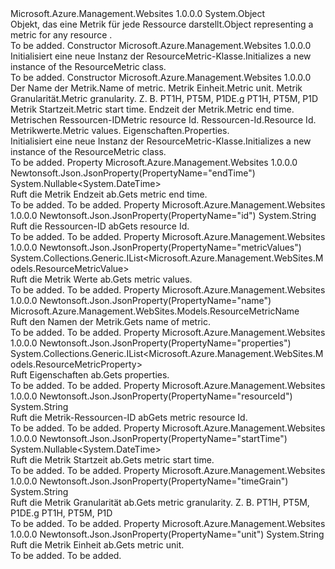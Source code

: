 <Type Name="ResourceMetric" FullName="Microsoft.Azure.Management.WebSites.Models.ResourceMetric">
  <TypeSignature Language="C#" Value="public class ResourceMetric" />
  <TypeSignature Language="ILAsm" Value=".class public auto ansi beforefieldinit ResourceMetric extends System.Object" />
  <TypeSignature Language="DocId" Value="T:Microsoft.Azure.Management.WebSites.Models.ResourceMetric" />
  <TypeSignature Language="VB.NET" Value="Public Class ResourceMetric" />
  <TypeSignature Language="F#" Value="type ResourceMetric = class" />
  <AssemblyInfo>
    <AssemblyName>Microsoft.Azure.Management.Websites</AssemblyName>
    <AssemblyVersion>1.0.0.0</AssemblyVersion>
  </AssemblyInfo>
  <Base>
    <BaseTypeName>System.Object</BaseTypeName>
  </Base>
  <Interfaces />
  <Docs>
    <summary>
            <span data-ttu-id="afb29-101">Objekt, das eine Metrik für jede Ressource darstellt.</span><span class="sxs-lookup"><span data-stu-id="afb29-101">Object representing a metric for any resource .</span></span>
            </summary>
    <remarks>To be added.</remarks>
  </Docs>
  <Members>
    <Member MemberName=".ctor">
      <MemberSignature Language="C#" Value="public ResourceMetric ();" />
      <MemberSignature Language="ILAsm" Value=".method public hidebysig specialname rtspecialname instance void .ctor() cil managed" />
      <MemberSignature Language="DocId" Value="M:Microsoft.Azure.Management.WebSites.Models.ResourceMetric.#ctor" />
      <MemberSignature Language="VB.NET" Value="Public Sub New ()" />
      <MemberType>Constructor</MemberType>
      <AssemblyInfo>
        <AssemblyName>Microsoft.Azure.Management.Websites</AssemblyName>
        <AssemblyVersion>1.0.0.0</AssemblyVersion>
      </AssemblyInfo>
      <Parameters />
      <Docs>
        <summary>
            <span data-ttu-id="afb29-102">Initialisiert eine neue Instanz der ResourceMetric-Klasse.</span><span class="sxs-lookup"><span data-stu-id="afb29-102">Initializes a new instance of the ResourceMetric class.</span></span>
            </summary>
        <remarks>To be added.</remarks>
      </Docs>
    </Member>
    <Member MemberName=".ctor">
      <MemberSignature Language="C#" Value="public ResourceMetric (Microsoft.Azure.Management.WebSites.Models.ResourceMetricName name = null, string unit = null, string timeGrain = null, Nullable&lt;DateTime&gt; startTime = null, Nullable&lt;DateTime&gt; endTime = null, string resourceId = null, string id = null, System.Collections.Generic.IList&lt;Microsoft.Azure.Management.WebSites.Models.ResourceMetricValue&gt; metricValues = null, System.Collections.Generic.IList&lt;Microsoft.Azure.Management.WebSites.Models.ResourceMetricProperty&gt; properties = null);" />
      <MemberSignature Language="ILAsm" Value=".method public hidebysig specialname rtspecialname instance void .ctor(class Microsoft.Azure.Management.WebSites.Models.ResourceMetricName name, string unit, string timeGrain, valuetype System.Nullable`1&lt;valuetype System.DateTime&gt; startTime, valuetype System.Nullable`1&lt;valuetype System.DateTime&gt; endTime, string resourceId, string id, class System.Collections.Generic.IList`1&lt;class Microsoft.Azure.Management.WebSites.Models.ResourceMetricValue&gt; metricValues, class System.Collections.Generic.IList`1&lt;class Microsoft.Azure.Management.WebSites.Models.ResourceMetricProperty&gt; properties) cil managed" />
      <MemberSignature Language="DocId" Value="M:Microsoft.Azure.Management.WebSites.Models.ResourceMetric.#ctor(Microsoft.Azure.Management.WebSites.Models.ResourceMetricName,System.String,System.String,System.Nullable{System.DateTime},System.Nullable{System.DateTime},System.String,System.String,System.Collections.Generic.IList{Microsoft.Azure.Management.WebSites.Models.ResourceMetricValue},System.Collections.Generic.IList{Microsoft.Azure.Management.WebSites.Models.ResourceMetricProperty})" />
      <MemberSignature Language="VB.NET" Value="Public Sub New (Optional name As ResourceMetricName = null, Optional unit As String = null, Optional timeGrain As String = null, Optional startTime As Nullable(Of DateTime) = null, Optional endTime As Nullable(Of DateTime) = null, Optional resourceId As String = null, Optional id As String = null, Optional metricValues As IList(Of ResourceMetricValue) = null, Optional properties As IList(Of ResourceMetricProperty) = null)" />
      <MemberSignature Language="F#" Value="new Microsoft.Azure.Management.WebSites.Models.ResourceMetric : Microsoft.Azure.Management.WebSites.Models.ResourceMetricName * string * string * Nullable&lt;DateTime&gt; * Nullable&lt;DateTime&gt; * string * string * System.Collections.Generic.IList&lt;Microsoft.Azure.Management.WebSites.Models.ResourceMetricValue&gt; * System.Collections.Generic.IList&lt;Microsoft.Azure.Management.WebSites.Models.ResourceMetricProperty&gt; -&gt; Microsoft.Azure.Management.WebSites.Models.ResourceMetric" Usage="new Microsoft.Azure.Management.WebSites.Models.ResourceMetric (name, unit, timeGrain, startTime, endTime, resourceId, id, metricValues, properties)" />
      <MemberType>Constructor</MemberType>
      <AssemblyInfo>
        <AssemblyName>Microsoft.Azure.Management.Websites</AssemblyName>
        <AssemblyVersion>1.0.0.0</AssemblyVersion>
      </AssemblyInfo>
      <Parameters>
        <Parameter Name="name" Type="Microsoft.Azure.Management.WebSites.Models.ResourceMetricName" />
        <Parameter Name="unit" Type="System.String" />
        <Parameter Name="timeGrain" Type="System.String" />
        <Parameter Name="startTime" Type="System.Nullable&lt;System.DateTime&gt;" />
        <Parameter Name="endTime" Type="System.Nullable&lt;System.DateTime&gt;" />
        <Parameter Name="resourceId" Type="System.String" />
        <Parameter Name="id" Type="System.String" />
        <Parameter Name="metricValues" Type="System.Collections.Generic.IList&lt;Microsoft.Azure.Management.WebSites.Models.ResourceMetricValue&gt;" />
        <Parameter Name="properties" Type="System.Collections.Generic.IList&lt;Microsoft.Azure.Management.WebSites.Models.ResourceMetricProperty&gt;" />
      </Parameters>
      <Docs>
        <param name="name"><span data-ttu-id="afb29-103">Der Name der Metrik.</span><span class="sxs-lookup"><span data-stu-id="afb29-103">Name of metric.</span></span></param>
        <param name="unit"><span data-ttu-id="afb29-104">Metrik Einheit.</span><span class="sxs-lookup"><span data-stu-id="afb29-104">Metric unit.</span></span></param>
        <param name="timeGrain"><span data-ttu-id="afb29-105">Metrik Granularität.</span><span class="sxs-lookup"><span data-stu-id="afb29-105">Metric granularity.</span></span> <span data-ttu-id="afb29-106">Z. B. PT1H, PT5M, P1D</span><span class="sxs-lookup"><span data-stu-id="afb29-106">E.g PT1H, PT5M, P1D</span></span></param>
        <param name="startTime"><span data-ttu-id="afb29-107">Metrik Startzeit.</span><span class="sxs-lookup"><span data-stu-id="afb29-107">Metric start time.</span></span></param>
        <param name="endTime"><span data-ttu-id="afb29-108">Endzeit der Metrik.</span><span class="sxs-lookup"><span data-stu-id="afb29-108">Metric end time.</span></span></param>
        <param name="resourceId"><span data-ttu-id="afb29-109">Metrischen Ressourcen-ID</span><span class="sxs-lookup"><span data-stu-id="afb29-109">Metric resource Id.</span></span></param>
        <param name="id"><span data-ttu-id="afb29-110">Ressourcen-Id.</span><span class="sxs-lookup"><span data-stu-id="afb29-110">Resource Id.</span></span></param>
        <param name="metricValues"><span data-ttu-id="afb29-111">Metrikwerte.</span><span class="sxs-lookup"><span data-stu-id="afb29-111">Metric values.</span></span></param>
        <param name="properties"><span data-ttu-id="afb29-112">Eigenschaften.</span><span class="sxs-lookup"><span data-stu-id="afb29-112">Properties.</span></span></param>
        <summary>
            <span data-ttu-id="afb29-113">Initialisiert eine neue Instanz der ResourceMetric-Klasse.</span><span class="sxs-lookup"><span data-stu-id="afb29-113">Initializes a new instance of the ResourceMetric class.</span></span>
            </summary>
        <remarks>To be added.</remarks>
      </Docs>
    </Member>
    <Member MemberName="EndTime">
      <MemberSignature Language="C#" Value="public Nullable&lt;DateTime&gt; EndTime { get; }" />
      <MemberSignature Language="ILAsm" Value=".property instance valuetype System.Nullable`1&lt;valuetype System.DateTime&gt; EndTime" />
      <MemberSignature Language="DocId" Value="P:Microsoft.Azure.Management.WebSites.Models.ResourceMetric.EndTime" />
      <MemberSignature Language="VB.NET" Value="Public ReadOnly Property EndTime As Nullable(Of DateTime)" />
      <MemberSignature Language="F#" Value="member this.EndTime : Nullable&lt;DateTime&gt;" Usage="Microsoft.Azure.Management.WebSites.Models.ResourceMetric.EndTime" />
      <MemberType>Property</MemberType>
      <AssemblyInfo>
        <AssemblyName>Microsoft.Azure.Management.Websites</AssemblyName>
        <AssemblyVersion>1.0.0.0</AssemblyVersion>
      </AssemblyInfo>
      <Attributes>
        <Attribute>
          <AttributeName>Newtonsoft.Json.JsonProperty(PropertyName="endTime")</AttributeName>
        </Attribute>
      </Attributes>
      <ReturnValue>
        <ReturnType>System.Nullable&lt;System.DateTime&gt;</ReturnType>
      </ReturnValue>
      <Docs>
        <summary>
            <span data-ttu-id="afb29-114">Ruft die Metrik Endzeit ab.</span><span class="sxs-lookup"><span data-stu-id="afb29-114">Gets metric end time.</span></span>
            </summary>
        <value>To be added.</value>
        <remarks>To be added.</remarks>
      </Docs>
    </Member>
    <Member MemberName="Id">
      <MemberSignature Language="C#" Value="public string Id { get; }" />
      <MemberSignature Language="ILAsm" Value=".property instance string Id" />
      <MemberSignature Language="DocId" Value="P:Microsoft.Azure.Management.WebSites.Models.ResourceMetric.Id" />
      <MemberSignature Language="VB.NET" Value="Public ReadOnly Property Id As String" />
      <MemberSignature Language="F#" Value="member this.Id : string" Usage="Microsoft.Azure.Management.WebSites.Models.ResourceMetric.Id" />
      <MemberType>Property</MemberType>
      <AssemblyInfo>
        <AssemblyName>Microsoft.Azure.Management.Websites</AssemblyName>
        <AssemblyVersion>1.0.0.0</AssemblyVersion>
      </AssemblyInfo>
      <Attributes>
        <Attribute>
          <AttributeName>Newtonsoft.Json.JsonProperty(PropertyName="id")</AttributeName>
        </Attribute>
      </Attributes>
      <ReturnValue>
        <ReturnType>System.String</ReturnType>
      </ReturnValue>
      <Docs>
        <summary>
            <span data-ttu-id="afb29-115">Ruft die Ressourcen-ID ab</span><span class="sxs-lookup"><span data-stu-id="afb29-115">Gets resource Id.</span></span>
            </summary>
        <value>To be added.</value>
        <remarks>To be added.</remarks>
      </Docs>
    </Member>
    <Member MemberName="MetricValues">
      <MemberSignature Language="C#" Value="public System.Collections.Generic.IList&lt;Microsoft.Azure.Management.WebSites.Models.ResourceMetricValue&gt; MetricValues { get; }" />
      <MemberSignature Language="ILAsm" Value=".property instance class System.Collections.Generic.IList`1&lt;class Microsoft.Azure.Management.WebSites.Models.ResourceMetricValue&gt; MetricValues" />
      <MemberSignature Language="DocId" Value="P:Microsoft.Azure.Management.WebSites.Models.ResourceMetric.MetricValues" />
      <MemberSignature Language="VB.NET" Value="Public ReadOnly Property MetricValues As IList(Of ResourceMetricValue)" />
      <MemberSignature Language="F#" Value="member this.MetricValues : System.Collections.Generic.IList&lt;Microsoft.Azure.Management.WebSites.Models.ResourceMetricValue&gt;" Usage="Microsoft.Azure.Management.WebSites.Models.ResourceMetric.MetricValues" />
      <MemberType>Property</MemberType>
      <AssemblyInfo>
        <AssemblyName>Microsoft.Azure.Management.Websites</AssemblyName>
        <AssemblyVersion>1.0.0.0</AssemblyVersion>
      </AssemblyInfo>
      <Attributes>
        <Attribute>
          <AttributeName>Newtonsoft.Json.JsonProperty(PropertyName="metricValues")</AttributeName>
        </Attribute>
      </Attributes>
      <ReturnValue>
        <ReturnType>System.Collections.Generic.IList&lt;Microsoft.Azure.Management.WebSites.Models.ResourceMetricValue&gt;</ReturnType>
      </ReturnValue>
      <Docs>
        <summary>
            <span data-ttu-id="afb29-116">Ruft die Metrik Werte ab.</span><span class="sxs-lookup"><span data-stu-id="afb29-116">Gets metric values.</span></span>
            </summary>
        <value>To be added.</value>
        <remarks>To be added.</remarks>
      </Docs>
    </Member>
    <Member MemberName="Name">
      <MemberSignature Language="C#" Value="public Microsoft.Azure.Management.WebSites.Models.ResourceMetricName Name { get; }" />
      <MemberSignature Language="ILAsm" Value=".property instance class Microsoft.Azure.Management.WebSites.Models.ResourceMetricName Name" />
      <MemberSignature Language="DocId" Value="P:Microsoft.Azure.Management.WebSites.Models.ResourceMetric.Name" />
      <MemberSignature Language="VB.NET" Value="Public ReadOnly Property Name As ResourceMetricName" />
      <MemberSignature Language="F#" Value="member this.Name : Microsoft.Azure.Management.WebSites.Models.ResourceMetricName" Usage="Microsoft.Azure.Management.WebSites.Models.ResourceMetric.Name" />
      <MemberType>Property</MemberType>
      <AssemblyInfo>
        <AssemblyName>Microsoft.Azure.Management.Websites</AssemblyName>
        <AssemblyVersion>1.0.0.0</AssemblyVersion>
      </AssemblyInfo>
      <Attributes>
        <Attribute>
          <AttributeName>Newtonsoft.Json.JsonProperty(PropertyName="name")</AttributeName>
        </Attribute>
      </Attributes>
      <ReturnValue>
        <ReturnType>Microsoft.Azure.Management.WebSites.Models.ResourceMetricName</ReturnType>
      </ReturnValue>
      <Docs>
        <summary>
            <span data-ttu-id="afb29-117">Ruft den Namen der Metrik.</span><span class="sxs-lookup"><span data-stu-id="afb29-117">Gets name of metric.</span></span>
            </summary>
        <value>To be added.</value>
        <remarks>To be added.</remarks>
      </Docs>
    </Member>
    <Member MemberName="Properties">
      <MemberSignature Language="C#" Value="public System.Collections.Generic.IList&lt;Microsoft.Azure.Management.WebSites.Models.ResourceMetricProperty&gt; Properties { get; }" />
      <MemberSignature Language="ILAsm" Value=".property instance class System.Collections.Generic.IList`1&lt;class Microsoft.Azure.Management.WebSites.Models.ResourceMetricProperty&gt; Properties" />
      <MemberSignature Language="DocId" Value="P:Microsoft.Azure.Management.WebSites.Models.ResourceMetric.Properties" />
      <MemberSignature Language="VB.NET" Value="Public ReadOnly Property Properties As IList(Of ResourceMetricProperty)" />
      <MemberSignature Language="F#" Value="member this.Properties : System.Collections.Generic.IList&lt;Microsoft.Azure.Management.WebSites.Models.ResourceMetricProperty&gt;" Usage="Microsoft.Azure.Management.WebSites.Models.ResourceMetric.Properties" />
      <MemberType>Property</MemberType>
      <AssemblyInfo>
        <AssemblyName>Microsoft.Azure.Management.Websites</AssemblyName>
        <AssemblyVersion>1.0.0.0</AssemblyVersion>
      </AssemblyInfo>
      <Attributes>
        <Attribute>
          <AttributeName>Newtonsoft.Json.JsonProperty(PropertyName="properties")</AttributeName>
        </Attribute>
      </Attributes>
      <ReturnValue>
        <ReturnType>System.Collections.Generic.IList&lt;Microsoft.Azure.Management.WebSites.Models.ResourceMetricProperty&gt;</ReturnType>
      </ReturnValue>
      <Docs>
        <summary>
            <span data-ttu-id="afb29-118">Ruft Eigenschaften ab.</span><span class="sxs-lookup"><span data-stu-id="afb29-118">Gets properties.</span></span>
            </summary>
        <value>To be added.</value>
        <remarks>To be added.</remarks>
      </Docs>
    </Member>
    <Member MemberName="ResourceId">
      <MemberSignature Language="C#" Value="public string ResourceId { get; }" />
      <MemberSignature Language="ILAsm" Value=".property instance string ResourceId" />
      <MemberSignature Language="DocId" Value="P:Microsoft.Azure.Management.WebSites.Models.ResourceMetric.ResourceId" />
      <MemberSignature Language="VB.NET" Value="Public ReadOnly Property ResourceId As String" />
      <MemberSignature Language="F#" Value="member this.ResourceId : string" Usage="Microsoft.Azure.Management.WebSites.Models.ResourceMetric.ResourceId" />
      <MemberType>Property</MemberType>
      <AssemblyInfo>
        <AssemblyName>Microsoft.Azure.Management.Websites</AssemblyName>
        <AssemblyVersion>1.0.0.0</AssemblyVersion>
      </AssemblyInfo>
      <Attributes>
        <Attribute>
          <AttributeName>Newtonsoft.Json.JsonProperty(PropertyName="resourceId")</AttributeName>
        </Attribute>
      </Attributes>
      <ReturnValue>
        <ReturnType>System.String</ReturnType>
      </ReturnValue>
      <Docs>
        <summary>
            <span data-ttu-id="afb29-119">Ruft die Metrik-Ressourcen-ID ab</span><span class="sxs-lookup"><span data-stu-id="afb29-119">Gets metric resource Id.</span></span>
            </summary>
        <value>To be added.</value>
        <remarks>To be added.</remarks>
      </Docs>
    </Member>
    <Member MemberName="StartTime">
      <MemberSignature Language="C#" Value="public Nullable&lt;DateTime&gt; StartTime { get; }" />
      <MemberSignature Language="ILAsm" Value=".property instance valuetype System.Nullable`1&lt;valuetype System.DateTime&gt; StartTime" />
      <MemberSignature Language="DocId" Value="P:Microsoft.Azure.Management.WebSites.Models.ResourceMetric.StartTime" />
      <MemberSignature Language="VB.NET" Value="Public ReadOnly Property StartTime As Nullable(Of DateTime)" />
      <MemberSignature Language="F#" Value="member this.StartTime : Nullable&lt;DateTime&gt;" Usage="Microsoft.Azure.Management.WebSites.Models.ResourceMetric.StartTime" />
      <MemberType>Property</MemberType>
      <AssemblyInfo>
        <AssemblyName>Microsoft.Azure.Management.Websites</AssemblyName>
        <AssemblyVersion>1.0.0.0</AssemblyVersion>
      </AssemblyInfo>
      <Attributes>
        <Attribute>
          <AttributeName>Newtonsoft.Json.JsonProperty(PropertyName="startTime")</AttributeName>
        </Attribute>
      </Attributes>
      <ReturnValue>
        <ReturnType>System.Nullable&lt;System.DateTime&gt;</ReturnType>
      </ReturnValue>
      <Docs>
        <summary>
            <span data-ttu-id="afb29-120">Ruft die Metrik Startzeit ab.</span><span class="sxs-lookup"><span data-stu-id="afb29-120">Gets metric start time.</span></span>
            </summary>
        <value>To be added.</value>
        <remarks>To be added.</remarks>
      </Docs>
    </Member>
    <Member MemberName="TimeGrain">
      <MemberSignature Language="C#" Value="public string TimeGrain { get; }" />
      <MemberSignature Language="ILAsm" Value=".property instance string TimeGrain" />
      <MemberSignature Language="DocId" Value="P:Microsoft.Azure.Management.WebSites.Models.ResourceMetric.TimeGrain" />
      <MemberSignature Language="VB.NET" Value="Public ReadOnly Property TimeGrain As String" />
      <MemberSignature Language="F#" Value="member this.TimeGrain : string" Usage="Microsoft.Azure.Management.WebSites.Models.ResourceMetric.TimeGrain" />
      <MemberType>Property</MemberType>
      <AssemblyInfo>
        <AssemblyName>Microsoft.Azure.Management.Websites</AssemblyName>
        <AssemblyVersion>1.0.0.0</AssemblyVersion>
      </AssemblyInfo>
      <Attributes>
        <Attribute>
          <AttributeName>Newtonsoft.Json.JsonProperty(PropertyName="timeGrain")</AttributeName>
        </Attribute>
      </Attributes>
      <ReturnValue>
        <ReturnType>System.String</ReturnType>
      </ReturnValue>
      <Docs>
        <summary>
            <span data-ttu-id="afb29-121">Ruft die Metrik Granularität ab.</span><span class="sxs-lookup"><span data-stu-id="afb29-121">Gets metric granularity.</span></span> <span data-ttu-id="afb29-122">Z. B. PT1H, PT5M, P1D</span><span class="sxs-lookup"><span data-stu-id="afb29-122">E.g PT1H, PT5M, P1D</span></span>
            </summary>
        <value>To be added.</value>
        <remarks>To be added.</remarks>
      </Docs>
    </Member>
    <Member MemberName="Unit">
      <MemberSignature Language="C#" Value="public string Unit { get; }" />
      <MemberSignature Language="ILAsm" Value=".property instance string Unit" />
      <MemberSignature Language="DocId" Value="P:Microsoft.Azure.Management.WebSites.Models.ResourceMetric.Unit" />
      <MemberSignature Language="VB.NET" Value="Public ReadOnly Property Unit As String" />
      <MemberSignature Language="F#" Value="member this.Unit : string" Usage="Microsoft.Azure.Management.WebSites.Models.ResourceMetric.Unit" />
      <MemberType>Property</MemberType>
      <AssemblyInfo>
        <AssemblyName>Microsoft.Azure.Management.Websites</AssemblyName>
        <AssemblyVersion>1.0.0.0</AssemblyVersion>
      </AssemblyInfo>
      <Attributes>
        <Attribute>
          <AttributeName>Newtonsoft.Json.JsonProperty(PropertyName="unit")</AttributeName>
        </Attribute>
      </Attributes>
      <ReturnValue>
        <ReturnType>System.String</ReturnType>
      </ReturnValue>
      <Docs>
        <summary>
            <span data-ttu-id="afb29-123">Ruft die Metrik Einheit ab.</span><span class="sxs-lookup"><span data-stu-id="afb29-123">Gets metric unit.</span></span>
            </summary>
        <value>To be added.</value>
        <remarks>To be added.</remarks>
      </Docs>
    </Member>
  </Members>
</Type>